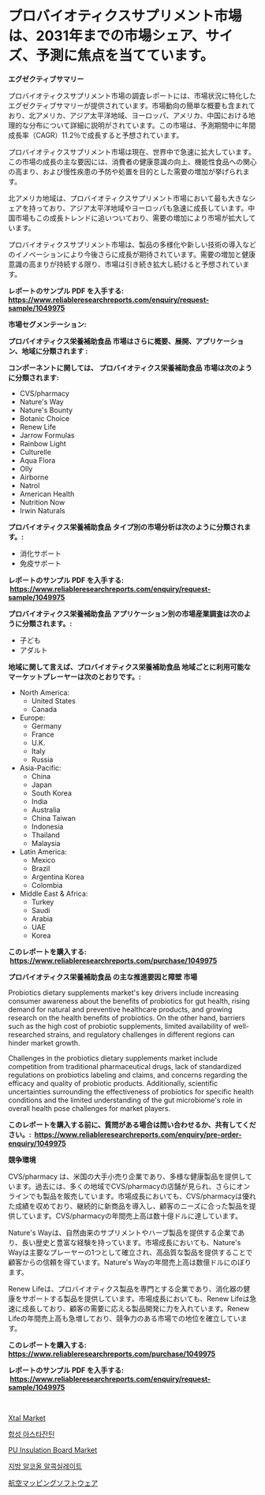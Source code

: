<p><h1>プロバイオティクスサプリメント市場は、2031年までの市場シェア、サイズ、予測に焦点を当てています。</h1></p><p><strong>エグゼクティブサマリー</strong></p>
<p><p>プロバイオティクスサプリメント市場の調査レポートには、市場状況に特化したエグゼクティブサマリーが提供されています。市場動向の簡単な概要も含まれており、北アメリカ、アジア太平洋地域、ヨーロッパ、アメリカ、中国における地理的な分布について詳細に説明がされています。この市場は、予測期間中に年間成長率（CAGR）11.2％で成長すると予想されています。</p><p>プロバイオティクスサプリメント市場は現在、世界中で急速に拡大しています。この市場の成長の主な要因には、消費者の健康意識の向上、機能性食品への関心の高まり、および慢性疾患の予防や処置を目的とした需要の増加が挙げられます。</p><p>北アメリカ地域は、プロバイオティクスサプリメント市場において最も大きなシェアを持っており、アジア太平洋地域やヨーロッパも急速に成長しています。中国市場もこの成長トレンドに追いついており、需要の増加により市場が拡大しています。</p><p>プロバイオティクスサプリメント市場は、製品の多様化や新しい技術の導入などのイノベーションにより今後さらに成長が期待されています。需要の増加と健康意識の高まりが持続する限り、市場は引き続き拡大し続けると予想されています。</p></p>
<p><strong>レポートのサンプル PDF を入手する: <a href="https://www.reliableresearchreports.com/enquiry/request-sample/1049975">https://www.reliableresearchreports.com/enquiry/request-sample/1049975</a></strong></p>
<p><strong>市場セグメンテーション:</strong></p>
<p><strong> プロバイオティクス栄養補助食品 市場はさらに概要、展開、アプリケーション、地域に分類されます :</strong></p>
<p><strong>コンポーネントに関しては、 プロバイオティクス栄養補助食品 市場は次のように分類されます: &nbsp;</strong></p>
<p><ul><li>CVS/pharmacy</li><li>Nature's Way</li><li>Nature's Bounty</li><li>Botanic Choice</li><li>Renew Life</li><li>Jarrow Formulas</li><li>Rainbow Light</li><li>Culturelle</li><li>Aqua Flora</li><li>Olly</li><li>Airborne</li><li>Natrol</li><li>American Health</li><li>Nutrition Now</li><li>Irwin Naturals</li></ul></p>
<p><strong> プロバイオティクス栄養補助食品 タイプ別の市場分析は次のように分類されます。:</strong></p>
<p><ul><li>消化サポート</li><li>免疫サポート</li></ul></p>
<p><strong>レポートのサンプル PDF を入手する: &nbsp;<a href="https://www.reliableresearchreports.com/enquiry/request-sample/1049975">https://www.reliableresearchreports.com/enquiry/request-sample/1049975</a></strong></p>
<p><strong> プロバイオティクス栄養補助食品 アプリケーション別の市場産業調査は次のように分類されます。:</strong></p>
<p><ul><li>子ども</li><li>アダルト</li></ul></p>
<p><strong>地域に関して言えば、プロバイオティクス栄養補助食品 地域ごとに利用可能なマーケットプレーヤーは次のとおりです。:</strong></p>
<p><ul>
    <li>
        North America:
        <ul>
            <li>United States</li>
            <li>Canada</li>
        </ul>
    </li>
    <li>
        Europe:
        <ul>
            <li>Germany</li>
            <li>France</li>
            <li>U.K.</li>
            <li>Italy</li>
            <li>Russia</li>
        </ul>
    </li>
    <li>
        Asia-Pacific:
        <ul>
            <li>China</li>
            <li>Japan</li>
            <li>South Korea</li>
            <li>India</li>
            <li>Australia</li>
            <li>China Taiwan</li>
            <li>Indonesia</li>
            <li>Thailand</li>
            <li>Malaysia</li>
        </ul>
    </li>
    <li>
        Latin America:
        <ul>
            <li>Mexico</li>
            <li>Brazil</li>
            <li>Argentina Korea</li>
            <li>Colombia</li>
        </ul>
    </li>
    <li>
        Middle East & Africa:
        <ul>
            <li>Turkey</li>
            <li>Saudi</li>
            <li>Arabia</li>
            <li>UAE</li>
            <li>Korea</li>
        </ul>
    </li>
    </ul></p>
<p><strong>このレポートを購入する: &nbsp;<a href="https://www.reliableresearchreports.com/purchase/1049975">https://www.reliableresearchreports.com/purchase/1049975</a></strong></p>
<p><strong>プロバイオティクス栄養補助食品 の主な推進要因と障壁 市場</strong></p>
<p><p>Probiotics dietary supplements market's key drivers include increasing consumer awareness about the benefits of probiotics for gut health, rising demand for natural and preventive healthcare products, and growing research on the health benefits of probiotics. On the other hand, barriers such as the high cost of probiotic supplements, limited availability of well-researched strains, and regulatory challenges in different regions can hinder market growth.</p><p>Challenges in the probiotics dietary supplements market include competition from traditional pharmaceutical drugs, lack of standardized regulations on probiotics labeling and claims, and concerns regarding the efficacy and quality of probiotic products. Additionally, scientific uncertainties surrounding the effectiveness of probiotics for specific health conditions and the limited understanding of the gut microbiome's role in overall health pose challenges for market players.</p></p>
<p><strong>このレポートを購入する前に、質問がある場合は問い合わせるか、共有してください。:&nbsp; <a href="https://www.reliableresearchreports.com/enquiry/pre-order-enquiry/1049975">https://www.reliableresearchreports.com/enquiry/pre-order-enquiry/1049975</a></strong></p>
<p><strong>競争環境</strong></p>
<p><p>CVS/pharmacy は、米国の大手小売り企業であり、多様な健康製品を提供しています。過去には、多くの地域でCVS/pharmacyの店舗が見られ、さらにオンラインでも製品を販売しています。市場成長においても、CVS/pharmacyは優れた成績を収めており、継続的に新商品を導入し、顧客のニーズに合った製品を提供しています。CVS/pharmacyの年間売上高は数十億ドルに達しています。</p><p>Nature's Wayは、自然由来のサプリメントやハーブ製品を提供する企業であり、長い歴史と豊富な経験を持っています。市場成長においても、Nature's Wayは主要なプレーヤーの1つとして確立され、高品質な製品を提供することで顧客からの信頼を得ています。Nature's Wayの年間売上高は数億ドルにのぼります。</p><p>Renew Lifeは、プロバイオティクス製品を専門とする企業であり、消化器の健康をサポートする製品を提供しています。市場成長においても、Renew Lifeは急速に成長しており、顧客の需要に応える製品開発に力を入れています。Renew Lifeの年間売上高も急増しており、競争力のある市場での地位を確立しています。</p></p>
<p><strong>このレポートを購入する: &nbsp; <a href="https://www.reliableresearchreports.com/purchase/1049975">https://www.reliableresearchreports.com/purchase/1049975</a></strong></p>
<p><strong>レポートのサンプル PDF を入手する: &nbsp;<a href="https://www.reliableresearchreports.com/enquiry/request-sample/1049975">https://www.reliableresearchreports.com/enquiry/request-sample/1049975</a></strong><strong></strong></p>
<p>&nbsp;</p>
<p><p><a href="https://github.com/Krish2023na/Market-Research-Report-List-3/blob/main/xtal-market.md">Xtal Market</a></p><p><a href="https://github.com/crfsywufhm81415/Market-Research-Report-List-1/blob/main/9602063191952.md">합성 아스타잔틴</a></p><p><a href="https://github.com/RickHolmes3/Market-Research-Report-List-3/blob/main/pu-insulation-board-market.md">PU Insulation Board Market</a></p><p><a href="https://github.com/vs10l4sfg5c/Market-Research-Report-List-1/blob/main/6032443191953.md">지방 알코올 알콕실레이트</a></p><p><a href="https://medium.com/@verniebarton2023/%E8%88%AA%E7%A9%BA%E5%9C%B0%E5%9B%B3%E3%82%BD%E3%83%95%E3%83%88%E3%82%A6%E3%82%A7%E3%82%A2%E5%B8%82%E5%A0%B4-2031%E5%B9%B4%E3%81%BE%E3%81%A7%E3%81%AE%E5%8B%95%E5%90%91-%E4%BA%88%E6%B8%AC-%E7%AB%B6%E4%BA%89%E5%88%86%E6%9E%90-a730dff48228">航空マッピングソフトウェア</a></p></p>